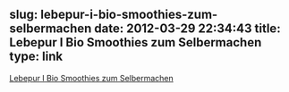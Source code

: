 slug: lebepur-i-bio-smoothies-zum-selbermachen
date: 2012-03-29 22:34:43
title: Lebepur I Bio Smoothies zum Selbermachen
type: link
---

[Lebepur I Bio Smoothies zum Selbermachen](http://www.lebepur.com/)
